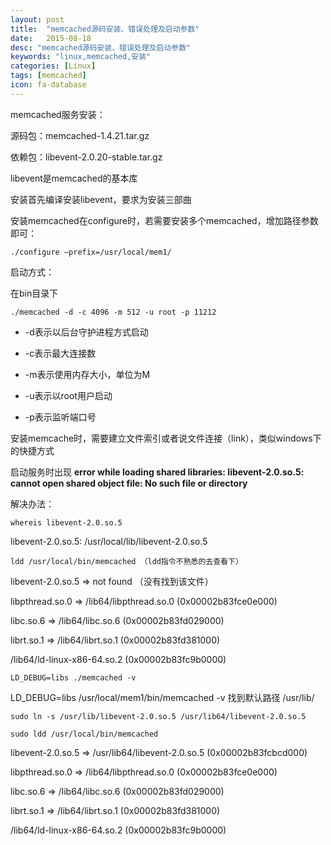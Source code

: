 ```yaml
---
layout: post
title:  "memcached源码安装、错误处理及启动参数"
date:   2015-08-18
desc: "memcached源码安装、错误处理及启动参数"
keywords: "linux,memcached,安装"
categories: [Linux]
tags: [memcached]
icon: fa-database
---
```


memcached服务安装：

源码包：memcached-1.4.21.tar.gz

依赖包：libevent-2.0.20-stable.tar.gz

libevent是memcached的基本库

安装首先编译安装libevent，要求为安装三部曲

安装memcached在configure时，若需要安装多个memcached，增加路径参数即可：

```
./configure –prefix=/usr/local/mem1/
```

启动方式：

在bin目录下

```
./memcached -d -c 4096 -m 512 -u root -p 11212
```

* -d表示以后台守护进程方式启动

* -c表示最大连接数

* -m表示使用内存大小，单位为M

* -u表示以root用户启动

* -p表示监听端口号

安装memcache时，需要建立文件索引或者说文件连接（link），类似windows下的快捷方式

启动服务时出现 **error while loading shared libraries: libevent-2.0.so.5: cannot open shared object file: No such file or directory**

解决办法：

```
whereis libevent-2.0.so.5
```

libevent-2.0.so.5: /usr/local/lib/libevent-2.0.so.5

```
ldd /usr/local/bin/memcached （ldd指令不熟悉的去查看下）
```

libevent-2.0.so.5 => not found （没有找到该文件）

libpthread.so.0 => /lib64/libpthread.so.0 (0x00002b83fce0e000)

libc.so.6 => /lib64/libc.so.6 (0x00002b83fd029000)

librt.so.1 => /lib64/librt.so.1 (0x00002b83fd381000)

/lib64/ld-linux-x86-64.so.2 (0x00002b83fc9b0000)

```
LD_DEBUG=libs ./memcached -v
```

LD_DEBUG=libs /usr/local/mem1/bin/memcached -v
找到默认路径 /usr/lib/

```
sudo ln -s /usr/lib/libevent-2.0.so.5 /usr/lib64/libevent-2.0.so.5
```

```
sudo ldd /usr/local/bin/memcached
```

libevent-2.0.so.5 => /usr/lib64/libevent-2.0.so.5 (0x00002b83fcbcd000)

libpthread.so.0 => /lib64/libpthread.so.0 (0x00002b83fce0e000)

libc.so.6 => /lib64/libc.so.6 (0x00002b83fd029000)

librt.so.1 => /lib64/librt.so.1 (0x00002b83fd381000)

/lib64/ld-linux-x86-64.so.2 (0x00002b83fc9b0000)